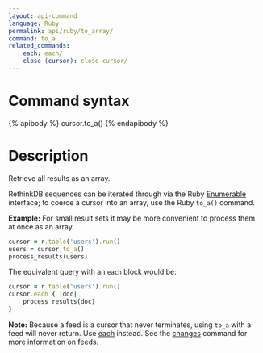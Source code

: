 ```yaml
---
layout: api-command
language: Ruby
permalink: api/ruby/to_array/
command: to_a
related_commands:
    each: each/
    close (cursor): close-cursor/
---
```


# Command syntax #

{% apibody %}
cursor.to_a()
{% endapibody %}

# Description #

Retrieve all results as an array.

RethinkDB sequences can be iterated through via the Ruby [Enumerable][en] interface; to coerce a cursor into an array, use the Ruby `to_a()` command.

[en]: http://www.ruby-doc.org/core/Enumerable.html

__Example:__ For small result sets it may be more convenient to process them at once as an array.

```rb
cursor = r.table('users').run()
users = cursor.to_a()
process_results(users)
```

The equivalent query with an `each` block would be:

```rb
cursor = r.table('users').run()
cursor.each { |doc|
    process_results(doc)
}
```

__Note:__ Because a feed is a cursor that never terminates, using `to_a` with a feed will never return. Use [each](../each/) instead. See the [changes](/api/ruby/changes) command for more information on feeds.

